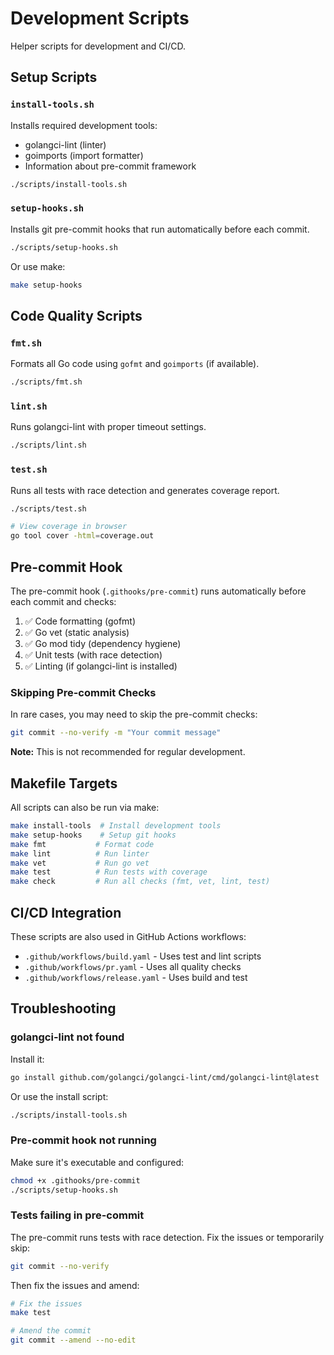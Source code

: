 # Development Scripts

Helper scripts for development and CI/CD.

## Setup Scripts

### `install-tools.sh`
Installs required development tools:
- golangci-lint (linter)
- goimports (import formatter)
- Information about pre-commit framework

```bash
./scripts/install-tools.sh
```

### `setup-hooks.sh`
Installs git pre-commit hooks that run automatically before each commit.

```bash
./scripts/setup-hooks.sh
```

Or use make:
```bash
make setup-hooks
```

## Code Quality Scripts

### `fmt.sh`
Formats all Go code using `gofmt` and `goimports` (if available).

```bash
./scripts/fmt.sh
```

### `lint.sh`
Runs golangci-lint with proper timeout settings.

```bash
./scripts/lint.sh
```

### `test.sh`
Runs all tests with race detection and generates coverage report.

```bash
./scripts/test.sh

# View coverage in browser
go tool cover -html=coverage.out
```

## Pre-commit Hook

The pre-commit hook (`.githooks/pre-commit`) runs automatically before each commit and checks:

1. ✅ Code formatting (gofmt)
2. ✅ Go vet (static analysis)
3. ✅ Go mod tidy (dependency hygiene)
4. ✅ Unit tests (with race detection)
5. ✅ Linting (if golangci-lint is installed)

### Skipping Pre-commit Checks

In rare cases, you may need to skip the pre-commit checks:

```bash
git commit --no-verify -m "Your commit message"
```

**Note:** This is not recommended for regular development.

## Makefile Targets

All scripts can also be run via make:

```bash
make install-tools  # Install development tools
make setup-hooks    # Setup git hooks
make fmt           # Format code
make lint          # Run linter
make vet           # Run go vet
make test          # Run tests with coverage
make check         # Run all checks (fmt, vet, lint, test)
```

## CI/CD Integration

These scripts are also used in GitHub Actions workflows:

- `.github/workflows/build.yaml` - Uses test and lint scripts
- `.github/workflows/pr.yaml` - Uses all quality checks
- `.github/workflows/release.yaml` - Uses build and test

## Troubleshooting

### golangci-lint not found

Install it:
```bash
go install github.com/golangci/golangci-lint/cmd/golangci-lint@latest
```

Or use the install script:
```bash
./scripts/install-tools.sh
```

### Pre-commit hook not running

Make sure it's executable and configured:
```bash
chmod +x .githooks/pre-commit
./scripts/setup-hooks.sh
```

### Tests failing in pre-commit

The pre-commit runs tests with race detection. Fix the issues or temporarily skip:
```bash
git commit --no-verify
```

Then fix the issues and amend:
```bash
# Fix the issues
make test

# Amend the commit
git commit --amend --no-edit
```

